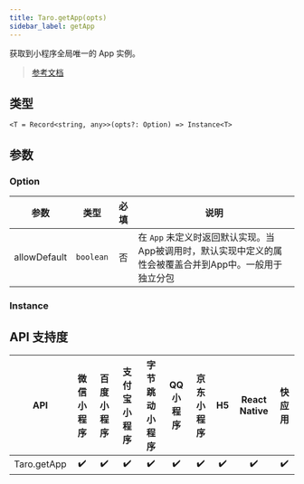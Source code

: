 ```yaml
---
title: Taro.getApp(opts)
sidebar_label: getApp
---
```


获取到小程序全局唯一的 App 实例。

> [参考文档](https://developers.weixin.qq.com/miniprogram/dev/reference/api/getApp.html)

## 类型

```tsx
<T = Record<string, any>>(opts?: Option) => Instance<T>
```

## 参数

### Option

| 参数 | 类型 | 必填 | 说明 |
| --- | --- | :---: | --- |
| allowDefault | `boolean` | 否 | 在 `App` 未定义时返回默认实现。当App被调用时，默认实现中定义的属性会被覆盖合并到App中。一般用于独立分包 |

### Instance

## API 支持度

| API | 微信小程序 | 百度小程序 | 支付宝小程序 | 字节跳动小程序 | QQ 小程序 | 京东小程序 | H5 | React Native | 快应用 |
| :---: | :---: | :---: | :---: | :---: | :---: | :---: | :---: | :---: | :---: |
| Taro.getApp | ✔️ | ✔️ | ✔️ | ✔️ | ✔️ | ✔️ | ✔️ | ✔️ | ✔️ |

